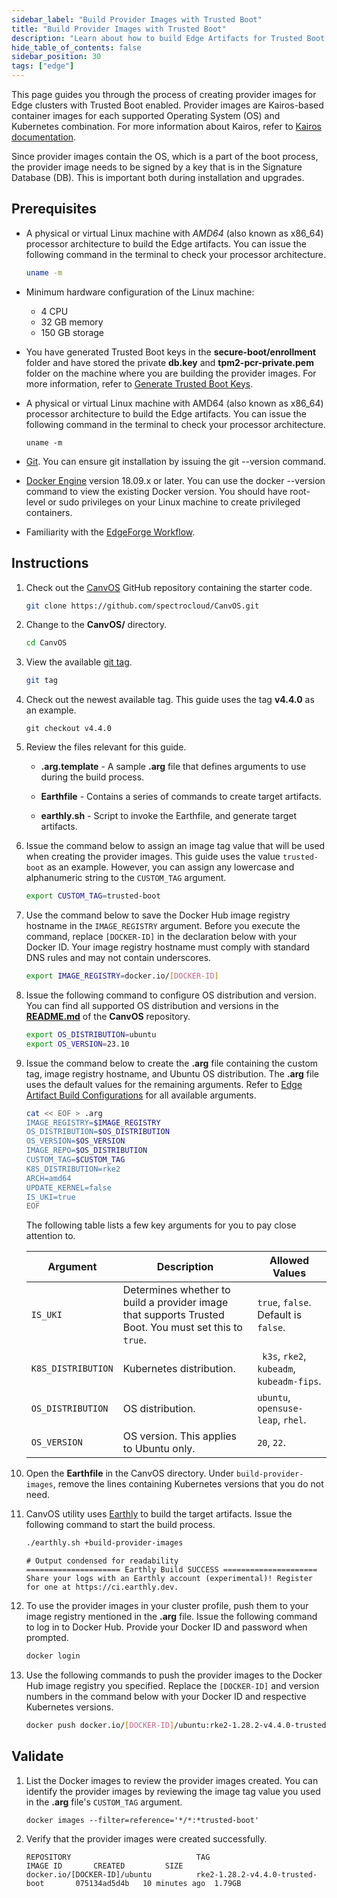```yaml
---
sidebar_label: "Build Provider Images with Trusted Boot"
title: "Build Provider Images with Trusted Boot"
description: "Learn about how to build Edge Artifacts for Trusted Boot."
hide_table_of_contents: false
sidebar_position: 30
tags: ["edge"]
---
```


This page guides you through the process of creating provider images for Edge clusters with Trusted Boot enabled.
Provider images are Kairos-based container images for each supported Operating System (OS) and Kubernetes combination.
For more information about Kairos, refer to [Kairos documentation](https://kairos.io/).

Since provider images contain the OS, which is a part of the boot process, the provider image needs to be signed by a
key that is in the Signature Database (DB). This is important both during installation and upgrades.

## Prerequisites

- A physical or virtual Linux machine with _AMD64_ (also known as x86_64) processor architecture to build the Edge
  artifacts. You can issue the following command in the terminal to check your processor architecture.

  ```bash
  uname -m
  ```

- Minimum hardware configuration of the Linux machine:

  - 4 CPU
  - 32 GB memory
  - 150 GB storage

- You have generated Trusted Boot keys in the **secure-boot/enrollment** folder and have stored the private **db.key**
  and **tpm2-pcr-private.pem** folder on the machine where you are building the provider images. For more information,
  refer to [Generate Trusted Boot Keys](../keys/generate-keys.md).

- A physical or virtual Linux machine with AMD64 (also known as x86_64) processor architecture to build the Edge
  artifacts. You can issue the following command in the terminal to check your processor architecture.

  ```shell
  uname -m
  ```

- [Git](https://cli.github.com/manual/installation). You can ensure git installation by issuing the git --version
  command.

- [Docker Engine](https://docs.docker.com/engine/install/) version 18.09.x or later. You can use the docker --version
  command to view the existing Docker version. You should have root-level or sudo privileges on your Linux machine to
  create privileged containers.

- Familiarity with the [EdgeForge Workflow](../../edgeforge-workflow/edgeforge-workflow.md).

## Instructions

1. Check out the [CanvOS](https://github.com/spectrocloud/CanvOS) GitHub repository containing the starter code.

   ```bash
   git clone https://github.com/spectrocloud/CanvOS.git
   ```

2. Change to the **CanvOS/** directory.

   ```bash
   cd CanvOS
   ```

3. View the available [git tag](https://github.com/spectrocloud/CanvOS/tags).

   ```bash
   git tag
   ```

4. Check out the newest available tag. This guide uses the tag **v4.4.0** as an example.

   ```shell
   git checkout v4.4.0
   ```

5. Review the files relevant for this guide.

   - **.arg.template** - A sample **.arg** file that defines arguments to use during the build process.

   - **Earthfile** - Contains a series of commands to create target artifacts.

   - **earthly.sh** - Script to invoke the Earthfile, and generate target artifacts.

6. Issue the command below to assign an image tag value that will be used when creating the provider images. This guide
   uses the value `trusted-boot` as an example. However, you can assign any lowercase and alphanumeric string to the
   `CUSTOM_TAG` argument.

   ```bash
   export CUSTOM_TAG=trusted-boot
   ```

7. Use the command below to save the Docker Hub image registry hostname in the `IMAGE_REGISTRY` argument. Before you
   execute the command, replace `[DOCKER-ID]` in the declaration below with your Docker ID. Your image registry hostname
   must comply with standard DNS rules and may not contain underscores.

   ```bash
   export IMAGE_REGISTRY=docker.io/[DOCKER-ID]
   ```

8. Issue the following command to configure OS distribution and version. You can find all supported OS distribution and
   versions in the [**README.md**](https://github.com/spectrocloud/CanvOS/blob/main/README.md) of the **CanvOS**
   repository.

   ```bash
   export OS_DISTRIBUTION=ubuntu
   export OS_VERSION=23.10
   ```

9. Issue the command below to create the **.arg** file containing the custom tag, image registry hostname, and Ubuntu OS
   distribution. The **.arg** file uses the default values for the remaining arguments. Refer to
   [Edge Artifact Build Configurations](../../edgeforge-workflow/palette-canvos/arg.md) for all available arguments.

   ```bash
   cat << EOF > .arg
   IMAGE_REGISTRY=$IMAGE_REGISTRY
   OS_DISTRIBUTION=$OS_DISTRIBUTION
   OS_VERSION=$OS_VERSION
   IMAGE_REPO=$OS_DISTRIBUTION
   CUSTOM_TAG=$CUSTOM_TAG
   K8S_DISTRIBUTION=rke2
   ARCH=amd64
   UPDATE_KERNEL=false
   IS_UKI=true
   EOF
   ```

   The following table lists a few key arguments for you to pay close attention to.

   | **Argument**       | **Description**                                                                                       | **Allowed Values**                         |
   | ------------------ | ----------------------------------------------------------------------------------------------------- | ------------------------------------------ |
   | `IS_UKI`           | Determines whether to build a provider image that supports Trusted Boot. You must set this to `true`. | `true`, `false`. Default is `false`.       |
   | `K8S_DISTRIBUTION` | Kubernetes distribution.                                                                              | ` k3s`, `rke2`, `kubeadm`, `kubeadm-fips`. |
   | `OS_DISTRIBUTION`  | OS distribution.                                                                                      | `ubuntu`, `opensuse-leap`, `rhel`.         |
   | `OS_VERSION`       | OS version. This applies to Ubuntu only.                                                              | `20`, `22`.                                |

10. Open the **Earthfile** in the CanvOS directory. Under `build-provider-images`, remove the lines containing
    Kubernetes versions that you do not need.

11. CanvOS utility uses [Earthly](https://earthly.dev/) to build the target artifacts. Issue the following command to
    start the build process.

    ```bash
    ./earthly.sh +build-provider-images
    ```

    ```hideClipboard bash
    # Output condensed for readability
    ===================== Earthly Build SUCCESS =====================
    Share your logs with an Earthly account (experimental)! Register for one at https://ci.earthly.dev.
    ```

12. To use the provider images in your cluster profile, push them to your image registry mentioned in the **.arg** file.
    Issue the following command to log in to Docker Hub. Provide your Docker ID and password when prompted.

    ```bash
    docker login
    ```

13. Use the following commands to push the provider images to the Docker Hub image registry you specified. Replace the
    `[DOCKER-ID]` and version numbers in the command below with your Docker ID and respective Kubernetes versions.

    ```bash
    docker push docker.io/[DOCKER-ID]/ubuntu:rke2-1.28.2-v4.4.0-trusted-boot
    ```

## Validate

1. List the Docker images to review the provider images created. You can identify the provider images by reviewing the
   image tag value you used in the **.arg** file's `CUSTOM_TAG` argument.

   ```
   docker images --filter=reference='*/*:*trusted-boot'
   ```

2. Verify that the provider images were created successfully.

   ```hideClipboard
   REPOSITORY                            TAG                                   IMAGE ID       CREATED         SIZE
   docker.io/[DOCKER-ID]/ubuntu          rke2-1.28.2-v4.4.0-trusted-boot       075134ad5d4b   10 minutes ago  1.79GB
   ```
